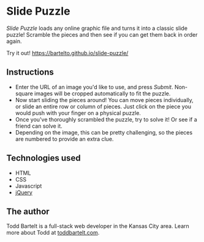 # Slide Puzzle

*Slide Puzzle* loads any online graphic file and turns it into a classic slide puzzle! Scramble the pieces and then see if you can get them back in order again.

Try it out!
https://bartelto.github.io/slide-puzzle/

## Instructions

- Enter the URL of an image you'd like to use, and press *Submit*. Non-square images will be cropped automatically to fit the puzzle.
- Now start sliding the pieces around! You can move pieces individually, or slide an entire row or column of pieces. Just click on the piece you would push with your finger on a physical puzzle.
- Once you've thoroughly scrambled the puzzle, try to solve it! Or see if a friend can solve it.
- Depending on the image, this can be pretty challenging, so the pieces are numbered to provide an extra clue.

## Technologies used
- HTML
- CSS
- Javascript
- [jQuery](https://jquery.com/)

## The author

Todd Bartelt is a full-stack web developer in the Kansas City area. Learn more about Todd at [toddbartelt.com](http://toddbartelt.com).
